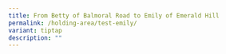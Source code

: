```yaml
---
title: From Betty of Balmoral Road to Emily of Emerald Hill
permalink: /holding-area/test-emily/
variant: tiptap
description: ""
---
```

